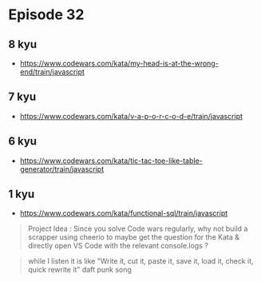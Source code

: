 # Episode 32

## 8 kyu

* https://www.codewars.com/kata/my-head-is-at-the-wrong-end/train/javascript

## 7 kyu

* https://www.codewars.com/kata/v-a-p-o-r-c-o-d-e/train/javascript

## 6 kyu

* https://www.codewars.com/kata/tic-tac-toe-like-table-generator/train/javascript

## 1 kyu

* https://www.codewars.com/kata/functional-sql/train/javascript

>Project Idea : Since you solve Code wars regularly, why not build a scrapper using cheerio to maybe get the question for the Kata & directly open VS Code with the relevant console.logs ?

>while I listen it is like "Write it, cut it, paste it, save it, load it, check it, quick rewrite it" daft punk song